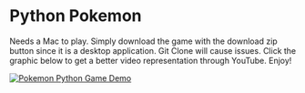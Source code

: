 # Python Pokemon
Needs a Mac to play. Simply download the game with the download zip button since it is a desktop application. Git Clone will cause issues. Click the graphic below to get a better video representation through YouTube. Enjoy!

[![Pokemon Python Game Demo](https://media.giphy.com/media/l3V0Dz06Y1DQcrDbi/giphy.gif)](https://youtu.be/H9cIapZBHog)
